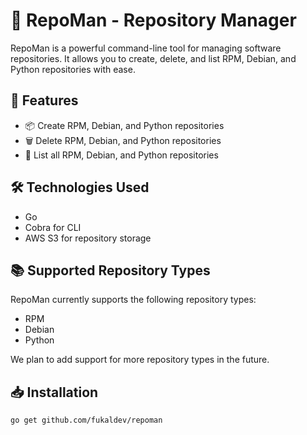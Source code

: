 # 🚀 RepoMan - Repository Manager

RepoMan is a powerful command-line tool for managing software repositories. It allows you to create, delete, and list RPM, Debian, and Python repositories with ease.

## 🌟 Features

- 📦 Create RPM, Debian, and Python repositories
- 🗑️ Delete RPM, Debian, and Python repositories
- 📝 List all RPM, Debian, and Python repositories

## 🛠️ Technologies Used

- Go
- Cobra for CLI
- AWS S3 for repository storage

## 📚 Supported Repository Types

RepoMan currently supports the following repository types:

- RPM
- Debian
- Python

We plan to add support for more repository types in the future.

## 📥 Installation

```bash
go get github.com/fukaldev/repoman